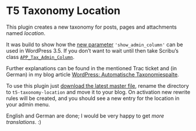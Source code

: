 # T5 Taxonomy Location

This plugin creates a new taxonomy for posts, pages and attachments named _location_.

It was build to show how the [new parameter][1] `'show_admin_column'` can be 
used in WordPress 3.5. If you don’t want to wait until then take Scribu’s class 
[`APP_Tax_Admin_Column`][2].

Further explanations can be found in the mentioned Trac ticket and (in German) in 
my blog article [WordPress: Automatische Taxonomiespalte][3].

To use this plugin just [download the latest master file][4], rename the 
directory to `t5-taxonomy-location` and move it to your blog. On activation new
rewrite rules will be created, and you should see a new entry for the location
in your admin menu.

English and German are done; I would be very happy to get *more translations*. :)

[1]: http://core.trac.wordpress.org/ticket/21240
[2]: https://gist.github.com/3098902
[3]: http://toscho.de/2012/wordpress-automatische-taxonomiespalte/
[4]: https://github.com/toscho/t5-taxonomy-location/zipball/master